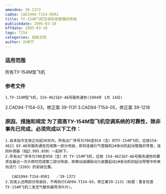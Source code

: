 ```yaml
---
amendno: 39-1373
cadno: CAD1994-T154-05R1
title: ТУ-154М飞机空调系统管路的改装
publishdate: 1995-03-10
effdate: 1995-03-18
tags: T154
categories: 民航总局
author: 孙晓宁
---
```


### 适用范围 
所有ТУ-154М型飞机

### 参考文件
    1.ТУ-154М型飞机，154-4621БУ-АБ号服务通告(1994年 1月 14日) 
2.CAD94-T154-03，修正案 39-1131 
3.CAD94-T154-05，修正案 39-1218 


### 原因、措施和规定 为了提高ТУ-154М型飞机空调系统的可靠性，除非事先已完成，必须完成以下工作： 
    1.自本指令生效之日起30天内，所有出厂序号为706至919（含）的ТУ-154М飞机，应按154-4621 БУ-АБ号服务通告完成第一部分改装，即将连接引气管路和2#发动机起动管路的导管，连同补偿器（8Д2.995.050）一起拆下。 
    2.所有出厂序号为706至950（含）的 ТУ-154М飞机，应按 154-4621БУ-АБ号服务通告的要求在最近一次大修时完成第二部分改装，即移动由辅助动力装置起动2#发动机的起动导管中的单向活门（3203）的安装位置。 

       CAD1994-T154-05R1   ／39-1373 
    3.完成上述两部分改装后，不再执行CAD94-T154-03，修正案39-1131（标题：重复检查ТУ-154М飞机二发空气散热器导流叶片）。
